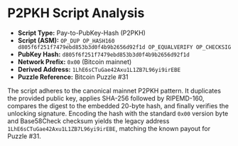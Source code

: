 # P2PKH Script Analysis

- **Script Type:** Pay-to-PubKey-Hash (P2PKH)
- **Script (ASM):** `OP_DUP OP_HASH160 d805f6f251f7479ebd853b3d0f4b9b2656d92f1d OP_EQUALVERIFY OP_CHECKSIG`
- **PubKey Hash:** `d805f6f251f7479ebd853b3d0f4b9b2656d92f1d`
- **Network Prefix:** `0x00` (Bitcoin mainnet)
- **Derived Address:** `1LhE6sCTuGae42Axu1L1ZB7L96yi9irEBE`
- **Puzzle Reference:** Bitcoin Puzzle #31

The script adheres to the canonical mainnet P2PKH pattern. It duplicates the provided public key, applies SHA-256 followed by
RIPEMD-160, compares the digest to the embedded 20-byte hash, and finally verifies the unlocking signature. Encoding the hash
with the standard `0x00` version byte and Base58Check checksum yields the legacy address `1LhE6sCTuGae42Axu1L1ZB7L96yi9irEBE`,
matching the known payout for Puzzle #31.
